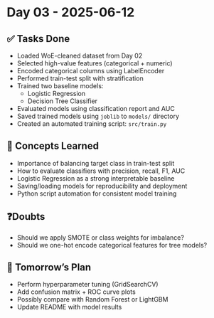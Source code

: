 # Day 03 - 2025-06-12

## ✅ Tasks Done
- Loaded WoE-cleaned dataset from Day 02
- Selected high-value features (categorical + numeric)
- Encoded categorical columns using LabelEncoder
- Performed train-test split with stratification
- Trained two baseline models:
  - Logistic Regression
  - Decision Tree Classifier
- Evaluated models using classification report and AUC
- Saved trained models using `joblib` to `models/` directory
- Created an automated training script: `src/train.py`

## 🧠 Concepts Learned
- Importance of balancing target class in train-test split
- How to evaluate classifiers with precision, recall, F1, AUC
- Logistic Regression as a strong interpretable baseline
- Saving/loading models for reproducibility and deployment
- Python script automation for consistent model training

## ❓Doubts
- Should we apply SMOTE or class weights for imbalance?
- Should we one-hot encode categorical features for tree models?

## 🔁 Tomorrow’s Plan
- Perform hyperparameter tuning (GridSearchCV)
- Add confusion matrix + ROC curve plots
- Possibly compare with Random Forest or LightGBM
- Update README with model results
